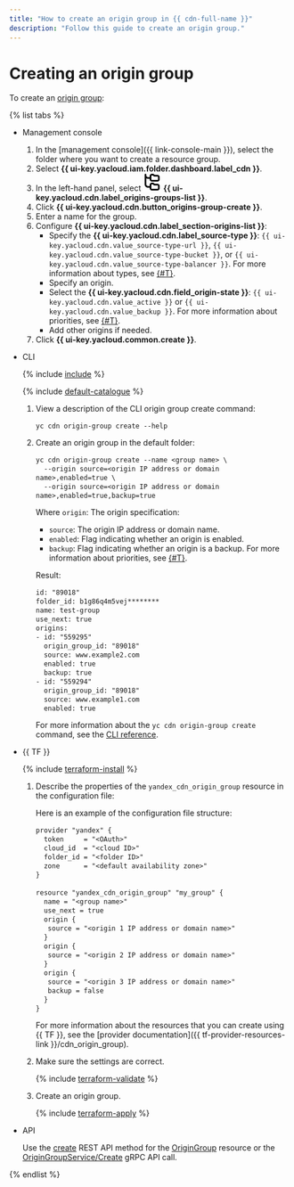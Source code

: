 ```yaml
---
title: "How to create an origin group in {{ cdn-full-name }}"
description: "Follow this guide to create an origin group."
---
```


# Creating an origin group

To create an [origin group](../../concepts/origins.md):

{% list tabs %}

- Management console

   1. In the [management console]({{ link-console-main }}), select the folder where you want to create a resource group.
   1. Select **{{ ui-key.yacloud.iam.folder.dashboard.label_cdn }}**.
   1. In the left-hand panel, select ![image](../../../_assets/console-icons/folder-tree.svg) **{{ ui-key.yacloud.cdn.label_origins-groups-list }}**.
   1. Click **{{ ui-key.yacloud.cdn.button_origins-group-create }}**.
   1. Enter a name for the group.
   1. Configure **{{ ui-key.yacloud.cdn.label_section-origins-list }}**:
      * Specify the **{{ ui-key.yacloud.cdn.label_source-type }}**: `{{ ui-key.yacloud.cdn.value_source-type-url }}`, `{{ ui-key.yacloud.cdn.value_source-type-bucket }}`, or `{{ ui-key.yacloud.cdn.value_source-type-balancer }}`. For more information about types, see [{#T}](../../concepts/origins.md).
      * Specify an origin.
      * Select the **{{ ui-key.yacloud.cdn.field_origin-state }}**: `{{ ui-key.yacloud.cdn.value_active }}` or `{{ ui-key.yacloud.cdn.value_backup }}`. For more information about priorities, see [{#T}](../../concepts/origins.md#groups).
      * Add other origins if needed.
   1. Click **{{ ui-key.yacloud.common.create }}**.

- CLI

   {% include [include](../../../_includes/cli-install.md) %}

   {% include [default-catalogue](../../../_includes/default-catalogue.md) %}

   1. View a description of the CLI origin group create command:

      ```
      yc cdn origin-group create --help
      ```

   1. Create an origin group in the default folder:

      ```
      yc cdn origin-group create --name <group name> \
        --origin source=<origin IP address or domain name>,enabled=true \
        --origin source=<origin IP address or domain name>,enabled=true,backup=true
      ```

      Where `origin`: The origin specification:
      * `source`: The origin IP address or domain name.
      * `enabled`: Flag indicating whether an origin is enabled.
      * `backup`: Flag indicating whether an origin is a backup. For more information about priorities, see [{#T}](../../concepts/origins.md#groups).

      Result:

      ```
      id: "89018"
      folder_id: b1g86q4m5vej********
      name: test-group
      use_next: true
      origins:
      - id: "559295"
        origin_group_id: "89018"
        source: www.example2.com
        enabled: true
        backup: true
      - id: "559294"
        origin_group_id: "89018"
        source: www.example1.com
        enabled: true
      ```

      For more information about the `yc cdn origin-group create` command, see the [CLI reference](../../../cli/cli-ref/managed-services/cdn/origin-group/create.md).

- {{ TF }}

   {% include [terraform-install](../../../_includes/terraform-install.md) %}

   1. Describe the properties of the `yandex_cdn_origin_group` resource in the configuration file:

      Here is an example of the configuration file structure:

      
      ```
      provider "yandex" {
        token     = "<OAuth>"
        cloud_id  = "<cloud ID>"
        folder_id = "<folder ID>"
        zone      = "<default availability zone>"
      }

      resource "yandex_cdn_origin_group" "my_group" {
        name = "<group name>"
        use_next = true
        origin {
         source = "<origin 1 IP address or domain name>"
        }
        origin {
         source = "<origin 2 IP address or domain name>"
        }
        origin {
         source = "<origin 3 IP address or domain name>"
         backup = false
        }
      }
      ```



      For more information about the resources that you can create using {{ TF }}, see the [provider documentation]({{ tf-provider-resources-link }}/cdn_origin_group).

   1. Make sure the settings are correct.

      {% include [terraform-validate](../../../_includes/mdb/terraform/validate.md) %}

   1. Create an origin group.

      {% include [terraform-apply](../../../_includes/mdb/terraform/apply.md) %}

- API

   Use the [create](../../api-ref/OriginGroup/create.md) REST API method for the [OriginGroup](../../api-ref/OriginGroup/index.md) resource or the [OriginGroupService/Create](../../api-ref/grpc/origin_group_service.md#Create) gRPC API call.

{% endlist %}
